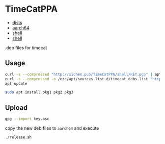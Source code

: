 # TimeCatPPA

- [dists](./dists)
- [aarch64](./aarch64)
- [shell](./shell)
- [shell](./boot)

.deb files for timecat

## Usage

```sh
curl -s --compressed "http://xichen.pub/TimeCatPPA/shell/KEY.pgp" | apt-key add -
curl -s --compressed -o /etc/apt/sources.list.d/timecat_debs.list "http://xichen.pub/TimeCatPPA/shell/debs.list"
apt update
```

```sh
sudo apt install pkg1 pkg2 pkg3
```

## Upload

```sh
gpg --import key.asc
```

copy the new deb files to `aarch64` and execute

```sh
./release.sh
```